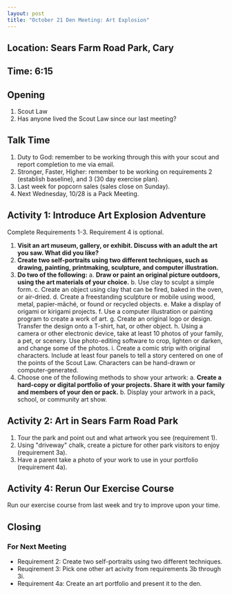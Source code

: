 ```yaml
---
layout: post
title: "October 21 Den Meeting: Art Explosion"
---
```


## Location: Sears Farm Road Park, Cary

## Time: **6:15**

## Opening

1. Scout Law
2. Has anyone lived the Scout Law since our last meeting?

## Talk Time

1. Duty to God: remember to be working through this with your scout and report completion to me via email.
2. Stronger, Faster, Higher: remember to be working on requirements 2 (establish baseline), and 3 (30 day exercise plan).
3. Last week for popcorn sales (sales close on Sunday).
4. Next Wednesday, 10/28 is a Pack Meeting.

## Activity 1: Introduce Art Explosion Adventure

Complete Requirements 1-3. Requirement 4 is optional.

1. **Visit an art museum, gallery, or exhibit. Discuss with an adult the art you saw. What did you like?**
2. **Create two self-portraits using two different techniques, such as drawing, painting, printmaking, sculpture, and computer illustration.**
3. **Do two of the following:**
    a. **Draw or paint an original picture outdoors, using the art materials of your choice.**
    b. Use clay to sculpt a simple form.
    c. Create an object using clay that can be fired, baked in the oven, or air-dried.
    d. Create a freestanding sculpture or mobile using wood, metal, papier-mâché, or found or recycled objects.
    e. Make a display of origami or kirigami projects.
    f. Use a computer illustration or painting program to create a work of art.
    g. Create an original logo or design. Transfer the design onto a T-shirt, hat, or other object.
    h. Using a camera or other electronic device, take at least 10 photos of your family, a pet, or scenery. Use photo-editing software to crop, lighten or darken, and change some of the photos.
    i. Create a comic strip with original characters. Include at least four panels to tell a story centered on one of the points of the Scout Law. Characters can be hand-drawn or computer-generated.
4. Choose one of the following methods to show your artwork:
    a. **Create a hard-copy or digital portfolio of your projects. Share it with your family and members of your den or pack.**
    b. Display your artwork in a pack, school, or community art show.

## Activity 2: Art in Sears Farm Road Park

1. Tour the park and point out and what artwork you see (requirement 1).
2. Using "driveway" chalk, create a picture for other park visitors to enjoy (requirement 3a).
3. Have a parent take a photo of your work to use in your portfolio (requirement 4a).

## Activity 4: Rerun Our Exercise Course

Run our exercise course from last week and try to improve upon your time.

## Closing

### For Next Meeting

- Requirement 2: Create two self-portraits using two different techniques.
- Reuqirement 3: Pick one other art acivity from requirements 3b through 3i.
- Requirement 4a: Create an art portfolio and present it to the den.
